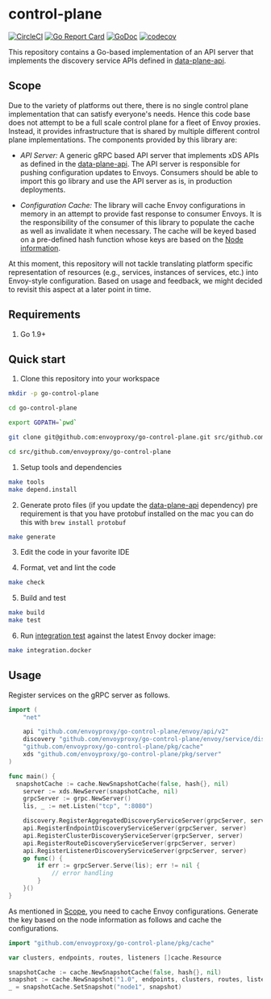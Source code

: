 # control-plane

[![CircleCI](https://circleci.com/gh/envoyproxy/go-control-plane.svg?style=svg)](https://circleci.com/gh/envoyproxy/go-control-plane)
[![Go Report Card](https://goreportcard.com/badge/github.com/envoyproxy/go-control-plane)](https://goreportcard.com/report/github.com/envoyproxy/go-control-plane)
[![GoDoc](https://godoc.org/github.com/envoyproxy/go-control-plane?status.svg)](https://godoc.org/github.com/envoyproxy/go-control-plane)
[![codecov](https://codecov.io/gh/envoyproxy/go-control-plane/branch/master/graph/badge.svg)](https://codecov.io/gh/envoyproxy/go-control-plane)


This repository contains a Go-based implementation of an API server that
implements the discovery service APIs defined in
[data-plane-api](https://github.com/envoyproxy/data-plane-api).

## Scope

Due to the variety of platforms out there, there is no single
control plane implementation that can satisfy everyone's needs. Hence this
code base does not attempt to be a full scale control plane for a fleet of
Envoy proxies. Instead, it provides infrastructure that is shared by
multiple different control plane implementations. The components provided
by this library are:

* _API Server:_ A generic gRPC based API server that implements xDS APIs as defined
  in the
  [data-plane-api](https://github.com/envoyproxy/data-plane-api). The API
  server is responsible for pushing configuration updates to
  Envoys. Consumers should be able to import this go library and use the
  API server as is, in production deployments.

* _Configuration Cache:_ The library will cache Envoy configurations in
memory in an attempt to provide fast response to consumer Envoys. It is the
responsibility of the consumer of this library to populate the cache as
well as invalidate it when necessary. The cache will be keyed based on a
pre-defined hash function whose keys are based on the
[Node information](https://github.com/envoyproxy/data-plane-api/blob/d4988844024d0bcff4bcd030552eabe3396203fa/api/base.proto#L26-L36).

At this moment, this repository will not tackle translating platform
specific representation of resources (e.g., services, instances of
services, etc.) into Envoy-style configuration. Based on usage and
feedback, we might decided to revisit this aspect at a later point in time.

## Requirements

1. Go 1.9+

## Quick start
1. Clone this repository into your workspace
```sh
mkdir -p go-control-plane

cd go-control-plane

export GOPATH=`pwd`

git clone git@github.com:envoyproxy/go-control-plane.git src/github.com/envoyproxy/go-control-plane

cd src/github.com/envoyproxy/go-control-plane

```

1. Setup tools and dependencies

```sh
make tools
make depend.install
```

2. Generate proto files (if you update the [data-plane-api](https://github.com/envoyproxy/data-plane-api)
dependency)
pre requirement is that you have protobuf installed on the mac you can do this with `brew install protobuf`

```sh
make generate
```

3. Edit the code in your favorite IDE

4. Format, vet and lint the code

```sh
make check
```

5. Build and test

```sh
make build
make test
```

6. Run [integration test](pkg/test/main/README.md) against the latest Envoy
   docker image:

```sh
make integration.docker
```

## Usage

Register services on the gRPC server as follows.

```go
import (
	"net"

	api "github.com/envoyproxy/go-control-plane/envoy/api/v2"
	discovery "github.com/envoyproxy/go-control-plane/envoy/service/discovery/v2"
	"github.com/envoyproxy/go-control-plane/pkg/cache"
	xds "github.com/envoyproxy/go-control-plane/pkg/server"
)

func main() {
  snapshotCache := cache.NewSnapshotCache(false, hash{}, nil)
	server := xds.NewServer(snapshotCache, nil)
	grpcServer := grpc.NewServer()
	lis, _ := net.Listen("tcp", ":8080")

	discovery.RegisterAggregatedDiscoveryServiceServer(grpcServer, server)
	api.RegisterEndpointDiscoveryServiceServer(grpcServer, server)
	api.RegisterClusterDiscoveryServiceServer(grpcServer, server)
	api.RegisterRouteDiscoveryServiceServer(grpcServer, server)
	api.RegisterListenerDiscoveryServiceServer(grpcServer, server)
	go func() {
		if err := grpcServer.Serve(lis); err != nil {
			// error handling
		}
	}()
}
```

As mentioned in [Scope](https://github.com/envoyproxy/go-control-plane/blob/master/README.md#scope), you need to cache Envoy configurations.
Generate the key based on the node information as follows and cache the configurations.

```go
import "github.com/envoyproxy/go-control-plane/pkg/cache"

var clusters, endpoints, routes, listeners []cache.Resource

snapshotCache := cache.NewSnapshotCache(false, hash{}, nil)
snapshot := cache.NewSnapshot("1.0", endpoints, clusters, routes, listeners)
_ = snapshotCache.SetSnapshot("node1", snapshot)
```
